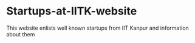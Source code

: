 # Startups-at-IITK-website
This website enlists well known startups from IIT Kanpur and information about them


